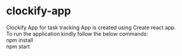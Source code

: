 # clockify-app
Clockify App for task tracking
App is created using Create react app.\
To run the application kindly follow the below commands:\
npm install\
npm start
